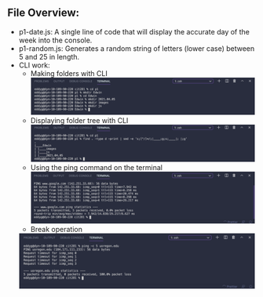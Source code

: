 ## File Overview:

- p1-date.js: A single line of code that will display the accurate day of the week into the console.
- p1-random.js: Generates a random string of letters (lower case) between 5 and 25 in length.
- CLI work:
  - Making folders with CLI
    <img src="./p1-folders.png" alt="p1-folders.png" width="" height=""> 
  - Displaying folder tree with CLI
    <img src="./p1-tree.png" alt="p1-tree.png" width="" height="">
  - Using the ping command on the terminal
    <img src="./p1-ping.png" alt="p1-ping.png" width="" height=""> 
  - Break operation
  <img src="./p1-break.png" alt="p1-break.png" width="" height="">

